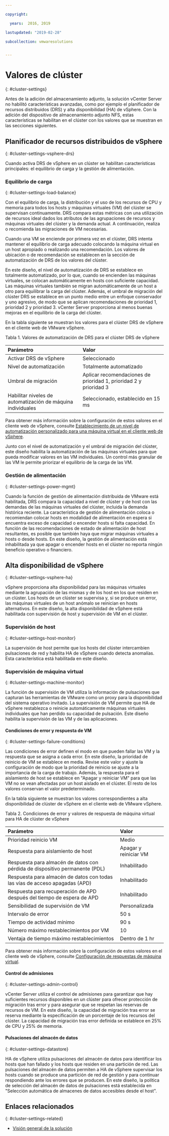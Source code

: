 ```yaml
---

copyright:

  years:  2016, 2019

lastupdated: "2019-02-28"

subcollection: vmwaresolutions


---
```


# Valores de clúster
{: #cluster-settings}

Antes de la adición del almacenamiento adjunto, la solución vCenter Server no habilitó características avanzadas, como por ejemplo el planificador de recursos distribuidos (DRS) y alta disponibilidad (HA) de vSphere. Con la adición del dispositivo de almacenamiento adjunto NFS, estas características se habilitan en el clúster con los valores que se muestran en las secciones siguientes.

## Planificador de recursos distribuidos de vSphere
{: #cluster-settings-vsphere-drs}

Cuando activa DRS de vSphere en un clúster se habilitan características principales: el equilibrio de carga y la gestión de alimentación.

### Equilibrio de carga
{: #cluster-settings-load-balance}

Con el equilibrio de carga, la distribución y el uso de los recursos de CPU y memoria para todos los hosts y máquinas virtuales (VM) del clúster se supervisan continuamente. DRS compara estas métricas con una utilización de recursos ideal dados los atributos de las agrupaciones de recursos y máquinas virtuales del clúster y la demanda actual. A continuación, realiza o recomienda las migraciones de VM necesarias.

Cuando una VM se enciende por primera vez en el clúster, DRS intenta mantener el equilibrio de carga adecuado colocando la máquina virtual en un host apropiado o realizando una recomendación. Los valores de ubicación o de recomendación se establecen en la sección de automatización de DRS de los valores del clúster.

En este diseño, el nivel de automatización de DRS se establece en totalmente automatizado, por lo que, cuando se encienden las máquinas virtuales, se colocan automáticamente en hosts con suficiente capacidad. Las máquinas virtuales también se migran automáticamente de un host a otro para equilibrar la carga del clúster. Además, el umbral de migración del clúster DRS se establece en un punto medio entre un enfoque conservador y uno agresivo, de modo que se aplican recomendaciones de prioridad 1, prioridad 2 y prioridad 3. vCenter Server proporciona al menos buenas mejoras en el equilibrio de la carga del clúster.

En la tabla siguiente se muestran los valores para el clúster DRS de vSphere en el cliente web de VMware vSphere.

Tabla 1. Valores de automatización de DRS para el clúster DRS de vSphere

| Parámetro             | Valor  |
|:------------------- |:------ |
| Activar DRS de vSphere | Seleccionado |
| Nivel de automatización | Totalmente automatizado |
| Umbral de migración | Aplicar recomendaciones de prioridad 1, prioridad 2 y prioridad 3 |
| Habilitar niveles de automatización de máquina individuales | Seleccionado, establecido en 15 ms |

Para obtener más información sobre la configuración de estos valores en el cliente web de vSphere, consulte [Establecimiento de un nivel de automatización personalizado para una máquina virtual en el cliente web de vSphere](https://docs.vmware.com/en/VMware-vSphere/5.5/com.vmware.vsphere.resmgmt.doc/GUID-C21C0609-923B-46FB-920C-887F00DBCAB9.html).

Junto con el nivel de automatización y el umbral de migración del clúster, este diseño habilita la automatización de las máquinas virtuales para que pueda modificar valores en las VM individuales. Un control más granular de las VM le permite priorizar el equilibrio de la carga de las VM.

### Gestión de alimentación
{: #cluster-settings-power-mgmt}

Cuando la función de gestión de alimentación distribuida de VMware está habilitada, DRS compara la capacidad a nivel de clúster y de host con las demandas de las máquinas virtuales del clúster, incluida la demanda histórica reciente. La característica de gestión de alimentación coloca o recomiendan colocar hosts en modalidad de alimentación en espera si encuentra exceso de capacidad o encender hosts si falta capacidad. En función de las recomendaciones de estado de alimentación de host resultantes, es posible que también haya que migrar máquinas virtuales a hosts o desde hosts.
En este diseño, la gestión de alimentación está inhabilitada ya que apagar o encender hosts en el clúster no reporta ningún beneficio operativo o financiero.

## Alta disponibilidad de vSphere
{: #cluster-settings-vsphere-ha}

vSphere proporciona alta disponibilidad para las máquinas virtuales mediante la agrupación de las mismas y de los host en los que residen en un clúster. Los hosts de un clúster se supervisa y, si se produce un error, las máquinas virtuales de un host anómalo se reinician en hosts alternativos.
En este diseño, la alta disponibilidad de vSphere está habilitada con supervisión de host y supervisión de VM en el clúster.

### Supervisión de host
{: #cluster-settings-host-monitor}

La supervisión de host permite que los hosts del clúster intercambien pulsaciones de red y habilita HA de vSphere cuando detecta anomalías. Esta característica está habilitada en este diseño.

### Supervisión de máquina virtual
{: #cluster-settings-machine-monitor}

La función de supervisión de VM utiliza la información de pulsaciones que capturan las herramientas de VMware como un proxy para la disponibilidad del sistema operativo invitado. La supervisión de VM permite que HA de vSphere restablezca o reinicie automáticamente máquinas virtuales individuales que han perdido su capacidad de pulsación. Este diseño habilita la supervisión de las VM y de las aplicaciones.

#### Condiciones de error y respuesta de VM
{: #cluster-settings-failure-conditions}

Las condiciones de error definen el modo en que pueden fallar las VM y la respuesta que se asigna a cada error. En este diseño, la prioridad de reinicio de VM se establece en media. Revise este valor y ajuste la configuración de modo que la prioridad de reinicio se ajuste a la importancia de la carga de trabajo. Además, la respuesta para el aislamiento de host se establece en "Apagar y reiniciar VM" para que las VM no se vean afectadas por un host aislado en el clúster. El resto de los valores conservan el valor predeterminado.

En la tabla siguiente se muestran los valores correspondientes a alta disponibilidad de clúster de vSphere en el cliente web de VMware vSphere.

Tabla 2. Condiciones de error y valores de respuesta de máquina virtual para HA de clúster de vSphere

| Parámetro             | Valor  |
|:------------------- |:------ |
| Prioridad reinicio VM | Medio |
| Respuesta para aislamiento de host | Apagar y reiniciar VM |
| Respuesta para almacén de datos con pérdida de dispositivo permanente (PDL) | Inhabilitado |
| Respuesta para almacén de datos con todas las vías de acceso apagadas (APD) | Inhabilitado |
| Respuesta para recuperación de APD después del tiempo de espera de APD | Inhabilitado |
| Sensibilidad de supervisión de VM | Personalizada |
| Intervalo de error | 50 s |
| Tiempo de actividad mínimo | 90 s |
| Número máximo restablecimientos por VM | 10 |
| Ventaja de tiempo máximo restablecimientos | Dentro de 1 hr |

Para obtener más información sobre la configuración de estos valores en el cliente web de vSphere, consulte [Configuración de respuestas de máquina virtual](https://docs.vmware.com/en/VMware-vSphere/6.0/com.vmware.vsphere.avail.doc/GUID-3DAED2B1-55B8-4877-BD0F-BC57C10A516C.html).

#### Control de admisiones
{: #cluster-settings-admin-control}

vCenter Server utiliza el control de admisiones para garantizar que hay suficientes recursos disponibles en un clúster para ofrecer protección de migración tras error y para asegurar que se respetan las reservas de recursos de VM. En este diseño, la capacidad de migración tras error se reserva mediante la especificación de un porcentaje de los recursos del clúster. La capacidad de migración tras error definida se establece en 25% de CPU y 25% de memoria.

#### Pulsaciones del almacén de datos
{: #cluster-settings-datastore}

HA de vSphere utiliza pulsaciones del almacén de datos para identificar los hosts que han fallado y los hosts que residen en una partición de red. Las pulsaciones del almacén de datos permiten a HA de vSphere supervisar los hosts cuando se produce una partición de red de gestión y para continuar respondiendo ante los errores que se producen. En este diseño, la política de selección del almacén de datos de pulsaciones está establecida en "Selección automática de almacenes de datos accesibles desde el host".

## Enlaces relacionados
{: #cluster-settings-related}

* [Visión general de la solución](/docs/services/vmwaresolutions/archiref/solution?topic=vmware-solutions-solution_overview)
